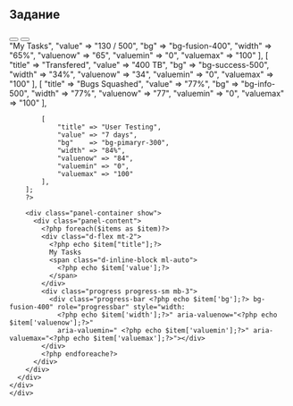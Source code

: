 <!DOCTYPE html>
<html lang="en">

<head>
  <meta charset="utf-8">
  <title>
    Подготовительные задания к курсу
  </title>
  <meta name="description" content="Chartist.html">
  <meta http-equiv="X-UA-Compatible" content="IE=edge">
  <meta name="viewport" content="width=device-width, initial-scale=1, shrink-to-fit=no, user-scalable=no, minimal-ui">
  <link id="vendorsbundle" rel="stylesheet" media="screen, print" href="css/vendors.bundle.css">
  <link id="appbundle" rel="stylesheet" media="screen, print" href="css/app.bundle.css">
  <link id="myskin" rel="stylesheet" media="screen, print" href="css/skins/skin-master.css">
  <link rel="stylesheet" media="screen, print" href="css/statistics/chartist/chartist.css">
  <link rel="stylesheet" media="screen, print" href="css/miscellaneous/lightgallery/lightgallery.bundle.css">
  <link rel="stylesheet" media="screen, print" href="css/fa-solid.css">
  <link rel="stylesheet" media="screen, print" href="css/fa-brands.css">
  <link rel="stylesheet" media="screen, print" href="css/fa-regular.css">
</head>

<body class="mod-bg-1 mod-nav-link ">
  <main id="js-page-content" role="main" class="page-content">
    <div class="col-md-6">
      <div id="panel-1" class="panel">
        <div class="panel-hdr">
          <h2>
            Задание
          </h2>
          <div class="panel-toolbar">
            <button class="btn btn-panel waves-effect waves-themed" data-action="panel-collapse" data-toggle="tooltip"
              data-offset="0,10" data-original-title="Collapse"></button>
            <button class="btn btn-panel waves-effect waves-themed" data-action="panel-fullscreen" data-toggle="tooltip"
              data-offset="0,10" data-original-title="Fullscreen"></button>
          </div>
        </div>
        <?php
        $items = [
            [
                "title" => "My Tasks",
                "value" => "130 / 500",
                "bg"    => "bg-fusion-400",
                "width" => "65%",
                "valuenow" => "65",
                "valuemin" => "0",
                "valuemax" => "100"
            ],
            [
                "title" => "Transfered",
                "value" => "400 ТВ",
                "bg"    => "bg-success-500",
                "width" => "34%",
                "valuenow" => "34",
                "valuemin" => "0",
                "valuemax" => "100"
            ],
            [
                "title" => "Bugs Squashed",
                "value" => "77%",
                "bg"    => "bg-info-500",
                "width" => "77%",
                "valuenow" => "77",
                "valuemin" => "0",
                "valuemax" => "100"
            ],
            
            [
                "title" => "User Testing",
                "value" => "7 days",
                "bg"    => "bg-pimaryr-300",
                "width" => "84%",
                "valuenow" => "84",
                "valuemin" => "0",
                "valuemax" => "100"
            ],
        ];
        ?>

        <div class="panel-container show">
          <div class="panel-content">
            <?php foreach($items as $item)?>
            <div class="d-flex mt-2">
              <?php echo $item["title"];?>
              My Tasks
              <span class="d-inline-block ml-auto">
                <?php echo $item['value'];?>
              </span>
            </div>
            <div class="progress progress-sm mb-3">
              <div class="progress-bar <?php echo $item['bg'];?> bg-fusion-400" role="progressbar" style="width: 
                <?php echo $item['width'];?>" aria-valuenow="<?php echo $item['valuenow'];?>"
                aria-valuemin=" <?php echo $item['valuemin'];?>" aria-valuemax="<?php echo $item['valuemax'];?>"></div>
            </div>
            <?php endforeache?>
          </div>
        </div>
      </div>
    </div>
    </div>
  </main>


  <script src="js/vendors.bundle.js"></script>
  <script src="js/app.bundle.js"></script>
  <script>
  // default list filter
  initApp.listFilter($('#js_default_list'), $('#js_default_list_filter'));
  // custom response message
  initApp.listFilter($('#js-list-msg'), $('#js-list-msg-filter'));
  </script>
</body>

</html>
